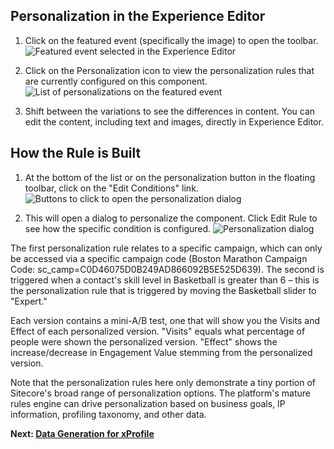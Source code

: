 ## Personalization in the Experience Editor

1. Click on the featured event (specifically the image) to open the toolbar.
![Featured event selected in the Experience Editor](https://mss-p-006-delivery.sitecorecontenthub.cloud/api/public/content/89247005e5d54861a06ad49dcd48ae93?v=83f668a4)

2. Click on the Personalization icon to view the personalization rules that are currently configured on this component.
![List of personalizations on the featured event](https://mss-p-006-delivery.sitecorecontenthub.cloud/api/public/content/d5e9e9c4f20c45a1a3a91a2927e18858?v=1ecafb8d)

3. Shift between the variations to see the differences in content.
You can edit the content, including text and images, directly in Experience Editor.

## How the Rule is Built

1. At the bottom of the list or on the personalization button in the floating toolbar, click on the "Edit Conditions" link.
![Buttons to click to open the personalization dialog](https://mss-p-006-delivery.sitecorecontenthub.cloud/api/public/content/85734b3b736a41fa942a803cc6015ef7?v=e39a1741)

2. This will open a dialog to personalize the component. Click Edit Rule to see how the specific condition is configured.
![Personalization dialog](https://mss-p-006-delivery.sitecorecontenthub.cloud/api/public/content/3a315b1e478f45afa3b24f9fcaf7e4e7?v=727b7d53)

The first personalization rule relates to a specific campaign, which can only be accessed via a specific campaign code (Boston Marathon Campaign Code: sc_camp=C0D46075D0B249AD866092B5E525D639). The second is triggered when a contact's skill level in Basketball is greater than 6 – this is the personalization rule that is triggered by moving the Basketball slider to "Expert."

Each version contains a mini-A/B test, one that will show you the Visits and Effect of each personalized version. "Visits" equals what percentage of people were shown the personalized version. "Effect" shows the increase/decrease in Engagement Value stemming from the personalized version.

Note that the personalization rules here only demonstrate a tiny portion of Sitecore's broad range of personalization options. The platform's mature rules engine can drive personalization based on business goals, IP information, profiling taxonomy, and other data.

**Next: [Data Generation for xProfile](/trials/jss-connected-demo/exploring-sitecore/xprofile)**
